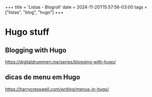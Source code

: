 +++
title = 'Listas - Blogroll'
date = 2024-11-20T15:57:56-03:00
tags = ["listas", "blog", "hugo"]
+++


# Hugo stuff
## Blogging with Hugo
https://digitaldrummerj.me/series/blogging-with-hugo/


## dicas de menu em Hugo
https://harrycresswell.com/writing/menus-in-hugo/




